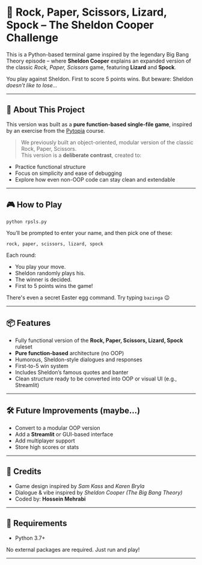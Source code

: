 # 🧠 Rock, Paper, Scissors, Lizard, Spock – The Sheldon Cooper Challenge

This is a Python-based terminal game inspired by the legendary Big Bang Theory episode – where **Sheldon Cooper** explains an expanded version of the classic *Rock, Paper, Scissors* game, featuring **Lizard** and **Spock**.

You play against Sheldon. First to score 5 points wins. But beware: Sheldon *doesn’t like to lose...*

---

## 🧪 About This Project

This version was built as a **pure function-based single-file game**, inspired by an exercise from the [Pytopia](https://pytopia.ai) course.

> We previously built an object-oriented, modular version of the classic Rock, Paper, Scissors.  
> This version is a **deliberate contrast**, created to:
- Practice functional structure
- Focus on simplicity and ease of debugging
- Explore how even non-OOP code can stay clean and extendable

---

## 🎮 How to Play

```bash
python rpsls.py
```

You’ll be prompted to enter your name, and then pick one of these:
```
rock, paper, scissors, lizard, spock
```

Each round:
- You play your move.
- Sheldon randomly plays his.
- The winner is decided.
- First to 5 points wins the game!

There's even a secret Easter egg command. Try typing `bazinga` 😉

---

## 📦 Features

- Fully functional version of the **Rock, Paper, Scissors, Lizard, Spock** ruleset
- **Pure function-based** architecture (no OOP)
- Humorous, Sheldon-style dialogues and responses
- First-to-5 win system
- Includes Sheldon’s famous quotes and banter
- Clean structure ready to be converted into OOP or visual UI (e.g., Streamlit)

---



## 🛠 Future Improvements (maybe...)

- Convert to a modular OOP version
- Add a **Streamlit** or GUI-based interface
- Add multiplayer support
- Store high scores or stats

---

## 🧠 Credits

- Game design inspired by *Sam Kass* and *Karen Bryla*
- Dialogue & vibe inspired by *Sheldon Cooper (The Big Bang Theory)*
- Coded by: **Hossein Mehrabi**

---

## 📝 Requirements

- Python 3.7+

No external packages are required. Just run and play!

---
